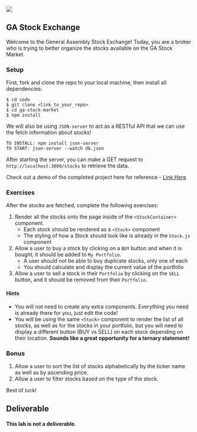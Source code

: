 <img src="https://images.unsplash.com/photo-1604689598793-b8bf1dc445a1?ixid=MXwxMjA3fDB8MHxwaG90by1wYWdlfHx8fGVufDB8fHw%3D&ixlib=rb-1.2.1&auto=format&fit=crop&w=1350&q=80">

## GA Stock Exchange

Welcome to the General Assembly Stock Exchange!
Today, you are a broker who is trying to better organize the stocks available on the GA Stock Market.

### Setup

First, fork and clone the repo to your local machine, then install all dependencies:
```
$ cd code
$ git clone <link_to_your_repo>
$ cd ga-stock-market
$ npm install
```

We will also be using `JSON-server` to act as a RESTful API that we can use the fetch information about stocks!

```
TO INSTALL: npm install json-server
TO START: json-server --watch db.json
```

After starting the server, you can make a GET request to `http://localhost:3000/stocks` to retrieve the data.

Check out a demo of the completed project here for reference - [Link Here](https://d1pmw.csb.app/)

### Exercises

After the stocks are fetched, complete the following exercises:
1. Render all the stocks onto the page inside of the `<StockContainer>` component.
    - Each stock should be rendered as a `<Stock>` component
    - The styling of how a Stock should look like is already in the `Stock.js` component
2. Allow a user to buy a stock by clicking on a `BUY` button and when it is bought, it should be added to `My Portfolio`.
    - A user should not be able to buy duplicate stocks, only one of each
    - You should calculate and display the current value of the portfolio
3. Allow a user to sell a stock in their `Portfolio` by clicking on the `SELL` button, and it should be removed from their `Portfolio`.

#### Hints
- You will not need to create any extra components. Everything you need is already there for you, just edit the code!
- You will be using the same `<Stock>` component to render the list of all stocks, as well as for the stocks in your portfolio, but you will need to display a different button (BUY vs SELL) on each stock depending on their location. **Sounds like a great opportunity for a ternary statement!**

### Bonus 
1. Allow a user to sort the list of stocks alphabetically by the ticker name as well as by ascending price.
2. Allow a user to filter stocks based on the type of the stock.

Best of luck!


## Deliverable

#### This lab is not a deliverable.
